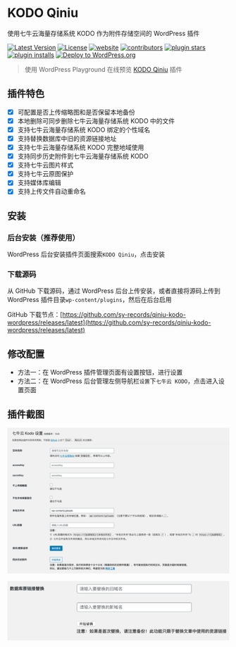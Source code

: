 # KODO Qiniu

使用七牛云海量存储系统 KODO 作为附件存储空间的 WordPress 插件

[![Latest Version](https://img.shields.io/github/release/sy-records/qiniu-kodo-wordpress.svg)](https://github.com/sy-records/qiniu-kodo-wordpress/releases)
[![License](https://img.shields.io/github/license/sy-records/qiniu-kodo-wordpress?color=red)](LICENSE)
[![website](https://img.shields.io/badge/website-qq52o.me-blue)](https://qq52o.me)
[![contributors](https://img.shields.io/github/contributors/sy-records/qiniu-kodo-wordpress?color=blue)](https://github.com/sy-records/qiniu-kodo-wordpress/graphs/contributors)
[![plugin stars](https://img.shields.io/wordpress/plugin/stars/kodo-qiniu)](https://wordpress.org/plugins/kodo-qiniu/)
[![plugin installs](https://img.shields.io/wordpress/plugin/installs/kodo-qiniu)](https://wordpress.org/plugins/kodo-qiniu/)
[![Deploy to WordPress.org](https://github.com/sy-records/qiniu-kodo-wordpress/actions/workflows/deploy.yml/badge.svg)](https://github.com/sy-records/qiniu-kodo-wordpress/actions/workflows/deploy.yml)

> 使用 WordPress Playground 在线预览 [KODO Qiniu](https://wordpress.org/plugins/kodo-qiniu/?preview=1) 插件

## 插件特色

- [x] 可配置是否上传缩略图和是否保留本地备份
- [x] 本地删除可同步删除七牛云海量存储系统 KODO 中的文件
- [x] 支持七牛云海量存储系统 KODO 绑定的个性域名
- [x] 支持替换数据库中旧的资源链接地址
- [x] 支持七牛云海量存储系统 KODO 完整地域使用
- [x] 支持同步历史附件到七牛云海量存储系统 KODO
- [x] 支持七牛云图片样式
- [x] 支持七牛云原图保护
- [x] 支持媒体库编辑
- [x] 支持上传文件自动重命名

## 安装

### 后台安装（推荐使用）

WordPress 后台安装插件页面搜索`KODO Qiniu`，点击安装

### 下载源码

从 GitHub 下载源码，通过 WordPress 后台上传安装，或者直接将源码上传到 WordPress 插件目录`wp-content/plugins`，然后在后台启用

GitHub 下载节点：[https://github.com/sy-records/qiniu-kodo-wordpress/releases/latest](https://github.com/sy-records/qiniu-kodo-wordpress/releases/latest)

## 修改配置

- 方法一：在 WordPress 插件管理页面有设置按钮，进行设置
- 方法二：在 WordPress 后台管理左侧导航栏`设置`下`七牛云 KODO`，点击进入设置页面

## 插件截图

![设置页面](.wordpress-org/screenshot-1.png)

![数据库替换](.wordpress-org/screenshot-2.png)
